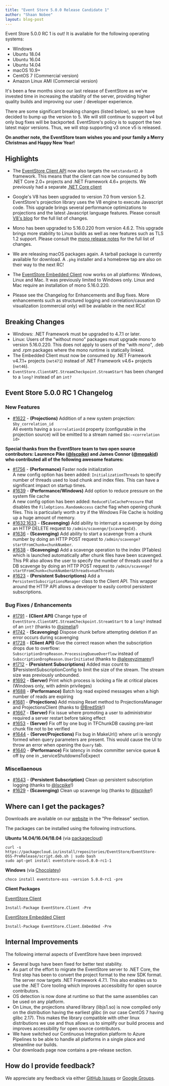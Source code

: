 ```yaml
---
title: "Event Store 5.0.0 Release Candidate 1"
author: "Shaan Nobee"
layout: blog-post
---
```


Event Store 5.0.0 RC 1 is out! It is available for the following operating systems:

- Windows
- Ubuntu 18.04
- Ubuntu 16.04
- Ubuntu 14.04
- macOS 10.9+
- CentOS 7 (Commercial version)
- Amazon Linux AMI (Commercial version)

It's been a few months since our last release of EventStore as we've invested time in increasing the stability of the server, providing higher quality builds and improving our user / developer experience.

There are some significant breaking changes (listed below), so we have decided to bump up the version to 5. We will still continue to support v4 but only bug fixes will be backported. EventStore's policy is to support the two latest major versions. Thus, we will stop supporting v3 once v5 is released.

**On another note, the EventStore team wishes you and your family a Merry Christmas and Happy New Year!**

## Highlights

- The [EventStore Client API](https://www.nuget.org/packages/EventStore.Client/) now also targets the `netstandard2.0` framework. This means that the client can now be consumed by both .NET Core 2.0+ projects and .NET Framework 4.6+ projects. We previously had a separate [.NET Core client](https://www.nuget.org/packages/EventStore.ClientAPI.NetCore/)

- Google's V8 has been upgraded to version 7.0 from version 5.2. EventStore's projection library uses the V8 engine to execute Javascript code. This upgrade brings several performance optimizations to projections and the latest Javascript language features. Please consult [V8's blog](https://v8.dev/blog/) for the full list of changes.

- Mono has been upgraded to 5.16.0.220 from version 4.6.2. This upgrade brings more stability to Linux builds as well as new features such as TLS 1.2 support. Please consult the [mono release notes](https://www.mono-project.com/docs/about-mono/releases/) for the full list of changes.

- We are releasing macOS packages again. A tarball package is currently available for download. A `.pkg` installer and a homebrew tap are also on their way to the next RC!

- The [EventStore Embedded Client](https://www.nuget.org/packages/EventStore.Client.Embedded/) now works on all platforms: Windows, Linux and Mac. It was previously limited to Windows only. Linux and Mac require an installation of mono 5.16.0.220.

- Please see the Changelog for Enhancements and Bug fixes. More enhancements such as structured logging and correlation/causation ID visualization (commercial only) will be available in the next RCs!

## Breaking Changes
- Windows: .NET Framework must be upgraded to 4.7.1 or later.
- Linux: Users of the "without mono" packages must upgrade mono to version 5.16.0.220. This does not apply to users of the "with mono", .deb and .rpm packages where the mono runtime is statically linked.
- The Embedded Client must now be consumed by .NET Framework v4.7.1+ projects (`net471`) instead of .NET Framework v4.6+ projects (`net46`).
- `EventStore.ClientAPI.StreamCheckpoint.StreamStart` has been changed to a `long?` instead of an `int?`

## Event Store 5.0.0 RC 1 Changelog

### New Features
* [#1622](https://github.com/EventStore/EventStore/pull/1622) - **(Projections)** Addition of a new system projection: `$by_correlation_id`  
All events having a `$correlationId` property (configurable in the projection source) will be emitted to a stream named `$bc-<correlation id>`

**Special thanks from the EventStore team to two open source contributors: Laurence Pike ([@lscpike](https://github.com/lscpike)) and James Connor ([@megakid](https://github.com/megakid)) who contributed all of the following awesome features:**

* [#1756](https://github.com/EventStore/EventStore/pull/1756) - **(Performance)** Faster node initialization  
A new config option has been added: `InitializationThreads` to specify number of threads used to load chunk and index files. This can have a significant impact on startup times.
* [#1639](https://github.com/EventStore/EventStore/pull/1639) - **(Performance/Windows)** Add option to reduce pressure on the system file cache  
A new config option has been added: `ReduceFileCachePressure` that disables the `FileOptions.RandomAccess` cache flag when opening chunk files. This is particularly worth a try if the Windows File Cache is holding up a huge amount of memory.
* [#1632,1633](https://github.com/EventStore/EventStore/pull/1633) - **(Scavenging)** Add ability to interrupt a scavenge by doing an HTTP DELETE request to `/admin/scavenge/{scavengeId}`.
* [#1636](https://github.com/EventStore/EventStore/pull/1636) - **(Scavenging)** Add ability to start a scavenge from a chunk number by doing an HTTP POST request to `/admin/scavenge?startFromChunk=chunkNumber`.
* [#1638](https://github.com/EventStore/EventStore/pull/1638) - **(Scavenging)** Add a scavenge operation to the index (PTables) which is launched automatically after chunk files have been scavenged.  
This PR also allows the user to specify the number of threads used for a DB scavenge by doing an HTTP POST request to `/admin/scavenge?startFromChunk=chunkNumber&threads=numThreads`
* [#1623](https://github.com/EventStore/EventStore/pull/1623) - **(Persistent Subscriptions)** Add a `PersistentSubscriptionsManager` class to the Client API. This wrapper around the HTTP API allows a developer to easily control persistent subscriptions.


### Bug Fixes / Enhancements
* [#1791](https://github.com/EventStore/EventStore/pull/1791) - **(Client API)** Change type of `EventStore.ClientAPI.StreamCheckpoint.StreamStart` to a `long?` instead of an `int?` (thanks to [@sjmelia](https://github.com/sjmelia)!)
* [#1742](https://github.com/EventStore/EventStore/pull/1742) - **(Scavenging)** Dispose chunk before attempting deletion if an error occurs during scavenging
* [#1728](https://github.com/EventStore/EventStore/pull/1728) - **(Client API)** Give the correct reason when the subscription drops due to overflow: `SubscriptionDropReason.ProcessingQueueOverflow` instead of `SubscriptionDropReason.UserInitiated` (thanks to [@alexeyzimarev](https://github.com/alexeyzimarev)!)
* [#1712](https://github.com/EventStore/EventStore/pull/1712) - **(Persistent Subscriptions)** Added max count to $PersistentSubscriptionConfig to limit the size of the stream. The stream size was previously unbounded.
* [#1692](https://github.com/EventStore/EventStore/pull/1692) - **(Server)** Print which process is locking a file at critical places (Windows only, with admin privileges)
* [#1688](https://github.com/EventStore/EventStore/pull/1688) - **(Performance)** Batch log read expired messages when a high number of reads are expiring
* [#1681](https://github.com/EventStore/EventStore/pull/1681) - **(Projections)** Add missing Reset method to ProjectionsManager and ProjectionsClient (thanks to [@BredStik](https://github.com/BredStik)!)
* [#1667](https://github.com/EventStore/EventStore/pull/1667) - **(Server)** Fix issue where promoting a user to administrator required a server restart before taking effect
* [#1653](https://github.com/EventStore/EventStore/pull/1653) - **(Server)** Fix off by one bug in TFChunkDB causing pre-last chunk file not to be verified
* [#1644](https://github.com/EventStore/EventStore/pull/1644) - **(Server/Projections)** Fix bug in MakeUrl() where url is wrongly formed when query parameters are present. This would cause the UI to throw an error when opening the `Query` tab.
* [#1640](https://github.com/EventStore/EventStore/pull/1640) - **(Performance)** Fix latency in index committer service queue & off by one in _serviceShutdownsToExpect

### Miscellaenous
* [#1643](https://github.com/EventStore/EventStore/pull/1643) - **(Persistent Subscription)** Clean up persistent subscription logging (thanks to [@lscpike](https://github.com/lscpike)!)
* [#1629](https://github.com/EventStore/EventStore/pull/1629) - **(Scavenging)** Clean up scavenge log (thanks to [@lscpike](https://github.com/lscpike)!)

## Where can I get the packages?

Downloads are available on our [website](https://eventstore.org/downloads/) in the "Pre-Release" section.

The packages can be installed using the following instructions.

**Ubuntu 14.04/16.04/18.04** (via [packagecloud](https://packagecloud.io/EventStore/EventStore-OSS-PreRelease))

```
curl -s https://packagecloud.io/install/repositories/EventStore/EventStore-OSS-PreRelease/script.deb.sh | sudo bash
sudo apt-get install eventstore-oss=5.0.0-rc1-1
```

**Windows** (via [Chocolatey](https://chocolatey.org/packages/eventstore-oss/5.0.0-rc1))

```
choco install eventstore-oss -version 5.0.0-rc1 -pre
```

**Client Packages**  

[EventStore Client](https://www.nuget.org/packages/EventStore.Client/5.0.0-rc1)
```
Install-Package EventStore.Client -Pre
```

[EventStore Embedded Client](https://www.nuget.org/packages/EventStore.Client/5.0.0-rc1)

```
Install-Package EventStore.Client.Embedded -Pre
```

## Internal Improvements
The following internal aspects of EventStore have been improved:
- Several bugs have been fixed for better test stability.
- As part of the effort to migrate the EventStore server to .NET Core, the first step has been to convert the project format to the new SDK format. The server now targets .NET Framework 4.7.1. This also enables us to use the .NET Core tooling which improves accessibility for open source contributors.
- OS detection is now done at runtime so that the same assemblies can be used on any platform.
- On Linux, the projections shared library (libjs1.so) is now compiled only on the distribution having the earliest glibc (in our case CentOS 7 having glibc 2.17). This makes the library compatible with other linux distributions we use and thus allows us to simplify our build process and improves accessibility for open source contributors.
- We have switched our Continuous Integration platform to Azure Pipelines to be able to handle all platforms in a single place and streamline our builds.
- Our downloads page now contains a pre-release section.

## How do I provide feedback?

We appreciate any feedback via either [GitHub Issues](https://github.com/EventStore/EventStore) or [Google Groups](https://groups.google.com/forum/#!forum/event-store).
